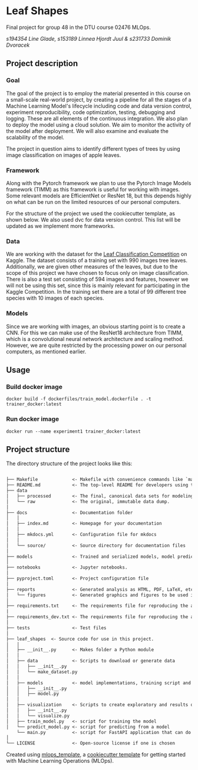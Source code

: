 # Leaf Shapes

Final project for group 48 in the DTU course 02476 MLOps.

*s194354 Line Glade, s153189 Linnea Hjordt Juul & s231733 Dominik Dvoracek*

## Project description

### Goal
The goal of the project is to employ the material presented in this course on a small-scale real-world project, by creating a pipeline for all the stages of a Machine Learning Model's lifecycle including code and data version control, experiment reproducibility, code optimization, testing, debugging and logging. These are all elements of the continuous integration. We also plan to deploy the model using a cloud solution. We aim to monitor the activity of the model after deployment.
We will also examine and evaluate the scalability of the model.

The project in question aims to identify different types of trees by using image classification on images of apple leaves.

### Framework
Along with the Pytorch framework we plan to use the Pytorch Image Models framework (TIMM) as this framework is useful for working with images. Some relevant models are EfficientNet or ResNet 18, but this depends highly on what can be run on the limited resources of our personal computers.

For the structure of the project we used the cookiecutter template, as shown below. We also used dvc for data version control. This list will be updated as we implement more frameworks.

### Data
We are working with the dataset for the [Leaf Classification Competition](https://www.kaggle.com/c/leaf-classification/data) on Kaggle. The dataset consists of a training set with 990 images tree leaves. Additionally, we are given other measures of the leaves, but due to the scope of this project we have chosen to focus only on image classification. There is also a test set consisting of 594 images and features, however we will not be using this set, since this is mainly relevant for participating in the Kaggle Competition. In the training set there are a total of 99 different tree species with 10 images of each species.

### Models
Since we are working with images, an obvious starting point is to create a CNN. For this we can make use of the ResNet18 architecture from TIMM, which is a convolutional neural network architecture and scaling method. However, we are quite restricted by the processing power on our personal computers, as mentioned earlier.

## Usage
### Build docker image
`docker build -f dockerfiles/train_model.dockerfile . -t trainer_docker:latest`

### Run docker image
`docker run --name experiment1 trainer_docker:latest`

## Project structure

The directory structure of the project looks like this:

```txt

├── Makefile             <- Makefile with convenience commands like `make data` or `make train`
├── README.md            <- The top-level README for developers using this project.
├── data
│   ├── processed        <- The final, canonical data sets for modeling.
│   └── raw              <- The original, immutable data dump.
│
├── docs                 <- Documentation folder
│   │
│   ├── index.md         <- Homepage for your documentation
│   │
│   ├── mkdocs.yml       <- Configuration file for mkdocs
│   │
│   └── source/          <- Source directory for documentation files
│
├── models               <- Trained and serialized models, model predictions, or model summaries
│
├── notebooks            <- Jupyter notebooks.
│
├── pyproject.toml       <- Project configuration file
│
├── reports              <- Generated analysis as HTML, PDF, LaTeX, etc.
│   └── figures          <- Generated graphics and figures to be used in reporting
│
├── requirements.txt     <- The requirements file for reproducing the analysis environment
|
├── requirements_dev.txt <- The requirements file for reproducing the analysis environment
│
├── tests                <- Test files
│
├── leaf_shapes  <- Source code for use in this project.
│   │
│   ├── __init__.py      <- Makes folder a Python module
│   │
│   ├── data             <- Scripts to download or generate data
│   │   ├── __init__.py
│   │   └── make_dataset.py
│   │
│   ├── models           <- model implementations, training script and prediction script
│   │   ├── __init__.py
│   │   ├── model.py
│   │
│   ├── visualization    <- Scripts to create exploratory and results oriented visualizations
│   │   ├── __init__.py
│   │   └── visualize.py
│   ├── train_model.py   <- script for training the model
│   └── predict_model.py <- script for predicting from a model
    └── main.py          <- script for FastAPI application that can do inference using a model
│
└── LICENSE              <- Open-source license if one is chosen
```

Created using [mlops_template](https://github.com/SkafteNicki/mlops_template),
a [cookiecutter template](https://github.com/cookiecutter/cookiecutter) for getting
started with Machine Learning Operations (MLOps).
